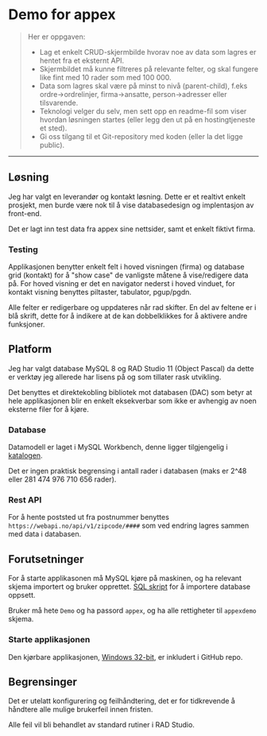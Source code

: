 # Demo for appex

>Her er oppgaven:
> - Lag et enkelt CRUD-skjermbilde hvorav noe av data som lagres er hentet fra et eksternt API.
> - Skjermbildet må kunne filtreres på relevante felter, og skal fungere like fint med 10 rader som med 100 000.
> - Data som lagres skal være på minst to nivå (parent-child), f.eks ordre->ordrelinjer, firma->ansatte, person->adresser eller tilsvarende.
> - Teknologi velger du selv, men sett opp en readme-fil som viser hvordan løsningen startes (eller legg den ut på en hostingtjeneste et sted).
> - Gi oss tilgang til et Git-repository med koden (eller la det ligge public).

----

## Løsning
Jeg har valgt en leverandør og kontakt løsning.
Dette er et realtivt enkelt prosjekt, men burde være nok til å vise databasedesign og implentasjon av front-end.

Det er lagt inn test data fra appex sine nettsider, samt et enkelt fiktivt firma.

### Testing
Applikasjonen benytter enkelt felt i hoved visningen (firma) og database grid (kontakt) for å "show case" de vanligste måtene å vise/redigere data på.
For hoved visning er det en navigator nederst i hoved vinduet, for kontakt visning benyttes piltaster, tabulator, pgup/pgdn.

Alle felter er redigerbare og uppdateres når rad skifter.
En del av feltene er i blå skrift, dette for å indikere at de kan dobbelklikkes for å aktivere andre funksjoner.

## Platform
Jeg har valgt database MySQL 8 og RAD Studio 11 (Object Pascal) da dette er verktøy jeg allerede har lisens på og som tillater rask utvikling.

Det benyttes et direktekobling bibliotek mot databasen (DAC) som betyr at hele applikasjonen blir en enkelt eksekverbar som ikke er avhengig av noen eksterne filer for å kjøre.

### Database
Datamodell er laget i MySQL Workbench, denne ligger tilgjengelig i [katalogen](./database/). 

Det er ingen praktisk begrensing i antall rader i databasen (maks er 2^48 eller 281 474 976 710 656 rader).

### Rest API
For å hente poststed ut fra postnummer benyttes ```https://webapi.no/api/v1/zipcode/####``` som ved endring lagres sammen med data i databasen.

## Forutsetninger
For å starte applikasonen må MySQL kjøre på maskinen, og ha relevant skjema importert og bruker opprettet. [SQL skript](./database/appex-demo.sql) for å importere database oppsett.

Bruker må hete ```Demo``` og ha passord ```appex```, og ha alle rettigheter til ```appexdemo``` skjema.

### Starte applikasjonen
Den kjørbare applikasjonen, [Windows 32-bit](./Win32/Release), er inkludert i GitHub repo.

## Begrensinger
Det er utelatt konfigurering og feilhåndtering, det er for tidkrevende å håndtere alle mulige brukerfeil innen fristen.

Alle feil vil bli behandlet av standard rutiner i RAD Studio.
